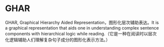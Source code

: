 # GHAR
GHAR, Graphical Hierarchy Aided Representation，图形化层次辅助表达。It is a graphical representation that aids one in understanding complex sentence components with hierarchical logic while reading.（它是一种在阅读时以层次化逻辑辅助人们理解复杂句子成分的图形化表示方法。）
